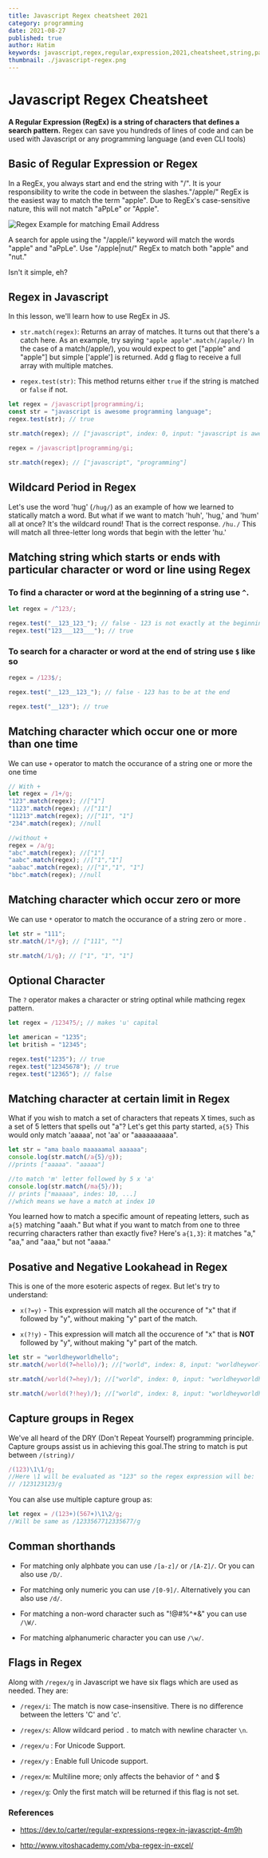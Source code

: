 ```yaml
---
title: Javascript Regex cheatsheet 2021
category: programming
date: 2021-08-27
published: true
author: Hatim
keywords: javascript,regex,regular,expression,2021,cheatsheet,string,pattern,match,code,programming,search,case,sensitive,aplanumeric,alpha,negative,posative,lookahead,wildcard,period,flass,character
thumbnail: ./javascript-regex.png
---
```


# Javascript Regex Cheatsheet

**A Regular Expression (RegEx) is a string of characters that defines a search pattern.** Regex can save you hundreds of lines of code and can be used with Javascript or any programming language (and even CLI tools)

## Basic of Regular Expression or Regex

In a RegEx, you always start and end the string with "/".
It is your responsibility to write the code in between the slashes."/apple/" RegEx is the easiest way to match the term "apple". Due to RegEx's case-sensitive nature, this will not match "aPpLe" or "Apple".

![Regex Example for matching Email Address](./regex-example.webp)

A search for apple using the "/apple/i" keyword will match the words "apple" and "aPpLe". Use "/apple|nut/" RegEx to match both "apple" and "nut."

Isn't it simple, eh?

## Regex in Javascript

In this lesson, we'll learn how to use RegEx in JS.

- `str.match(regex)`: Returns an array of matches. It turns out that there's a catch here. As an example, try saying `"apple apple".match(/apple/)` In the case of a match(/apple/), you would expect to get ["apple" and "apple"] but simple ['apple'] is returned. Add g flag to receive a full array with multiple matches.

* `regex.test(str)`: This method returns either `true` if the string is matched or `false` if not.

```javascript
let regex = /javascript|programming/i;
const str = "javascript is awesome programming language";
regex.test(str); // true

str.match(regex); // ["javascript", index: 0, input: "javascript is awesome programming language"]

regex = /javascript|programming/gi;

str.match(regex); // ["javascript", "programming"]
```

## Wildcard Period in Regex

Let's use the word 'hug' (`/hug/`) as an example of how we learned to statically match a word. But what if we want to match 'huh', 'hug,' and 'hum' all at once? It's the wildcard round! That is the correct response. `/hu./` This will match all three-letter long words that begin with the letter 'hu.'

## Matching string which starts or ends with particular character or word or line using Regex

### To find a character or word at the beginning of a string use `^`.

```javascript
let regex = /^123/;

regex.test("__123_123_"); // false - 123 is not exactly at the beginning!
regex.test("123___123___"); // true
```

### To search for a character or word at the end of string use `$` like so

```javascript
regex = /123$/;

regex.test("__123__123_"); // false - 123 has to be at the end

regex.test("__123"); // true
```

## Matching character which occur one or more than one time

We can use `+` operator to match the occurance of a string one or more the one time

```javascript
// With +
let regex = /1+/g;
"123".match(regex); //["1"]
"1123".match(regex); //["11"]
"11213".match(regex); //["11", "1"]
"234".match(regex); //null

//without +
regex = /a/g;
"abc".match(regex); //["1"]
"aabc".match(regex); //["1","1"]
"aabac".match(regex); //["1","1", "1"]
"bbc".match(regex); //null
```

## Matching character which occur zero or more

We can use `*` operator to match the occurance of a string zero or more .

```javascript
let str = "111";
str.match(/1*/g); // ["111", ""]

str.match(/1/g); // ["1", "1", "1"]
```

## Optional Character

The `?` operator makes a character or string optinal while mathcing regex pattern.

```javascript
let regex = /1234?5/; // makes 'u' capital

let american = "1235";
let british = "12345";

regex.test("1235"); // true
regex.test("12345678"); // true
regex.test("12365"); // false
```

## Matching character at certain limit in Regex

What if you wish to match a set of characters that repeats X times, such as a set of 5 letters that spells out "a"?
Let's get this party started, `a{5}`
This would only match 'aaaaa', not 'aa' or "aaaaaaaaaa".

```javascript
let str = "ama baalo maaaaamal aaaaaa";
console.log(str.match(/a{5}/g));
//prints ["aaaaa". "aaaaa"]

//to match 'm' letter followed by 5 x 'a'
console.log(str.match(/ma{5}/));
// prints ["maaaaa", indes: 10, ...]
//which means we have a match at index 10
```

You learned how to match a specific amount of repeating letters, such as `a{5}` matching "aaah."
But what if you want to match from one to three recurring characters rather than exactly five?
Here's `a{1,3}`: it matches "a," "aa," and "aaa," but not "aaaa."

## Posative and Negative Lookahead in Regex

This is one of the more esoteric aspects of regex. But let's try to understand:

- `x(?=y)` - This expression will match all the occurence of "x" that if followed by "y", without making "y" part of the match.

- `x(?!y)` - This expression will match all the occurence of "x" that is **NOT** followed by "y", without making "y" part of the match.

```javascript
let str = "worldheyworldhello";
str.match(/world(?=hello)/); //["world", index: 8, input: "worldheyworldhello"]

str.match(/world(?=hey)/); //["world", index: 0, input: "worldheyworldhello"]

str.match(/world(?!hey)/); //["world", index: 8, input: "worldheyworldhello"]
```

## Capture groups in Regex

We've all heard of the DRY (Don't Repeat Yourself) programming principle. Capture groups assist us in achieving this goal.The string to match is put between `/(string)/`

```javascript
/(123)\1\1/g;
//Here \1 will be evaluated as "123" so the regex expression will be:
// /123123123/g
```

You can alse use multiple capture group as:

```javascript
let regex = /(123+)(567+)\1\2/g;
//Will be same as /1233567712335677/g
```

## Comman shorthands

- For matching only alphbate you can use `/[a-z]/` or `/[A-Z]/`. Or you can also use `/D/`.

- For matching only numeric you can use `/[0-9]/`. Alternatively you can also use `/d/`.

- For matching a non-word character such as "!@#%^\*&" you can use `/\W/`.

- For matching alphanumeric character you can use `/\w/`.

## Flags in Regex

Along with `/regex/g` in Javascript we have six flags which are used as needed. They are:

- `/regex/i`: The match is now case-insensitive. There is no difference between the letters 'C' and 'c'.

- `/regex/s`: Allow wildcard period `.` to match with newline character `\n`.

- `/regex/u` : For Unicode Support.
- `/regex/y` : Enable full Unicode support.

- `/regex/m`: Multiline more; only affects the behavior of ^ and $
- `/regex/g`: Only the first match will be returned if this flag is not set.

### References

- https://dev.to/carter/regular-expressions-regex-in-javascript-4m9h

- http://www.vitoshacademy.com/vba-regex-in-excel/
